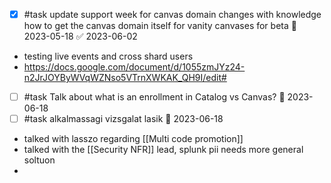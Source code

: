 - [x] #task update support week for canvas domain changes with knowledge how to get the canvas domain itself for vanity canvases for beta 📅 2023-05-18 ✅ 2023-06-02
- testing live events and cross shard users
- https://docs.google.com/document/d/1055zmJYz24-n2JrJOYByWVqWZNso5VTrnXWKAK_QH9I/edit#
- [ ] #task Talk about what is an enrollment in Catalog vs Canvas? 📅 2023-06-18
- [ ] #task alkalmassagi vizsgalat lasik 📅 2023-06-18
- talked with lasszo regarding [[Multi code promotion]]
- talked with the [[Security NFR]] lead, splunk pii needs more general soltuon
- 